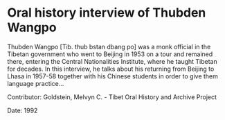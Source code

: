 # Oral history interview of Thubden Wangpo  
Thubden Wangpo [Tib. thub bstan dbang po] was a monk official in the Tibetan government who went to Beijing in 1953 on a tour and remained there, entering the Central Nationalities Institute, where he taught Tibetan for decades. In this interview, he talks about his returning from Beijing to Lhasa in 1957-58 together with his Chinese students in order to give them language practice... 

Contributor: Goldstein, Melvyn C. - Tibet Oral History and Archive Project  

Date:
1992  

